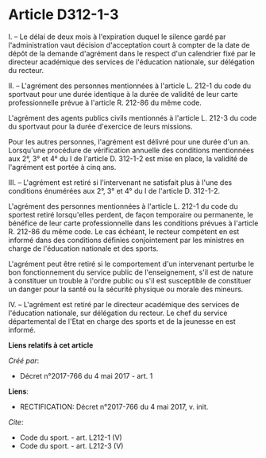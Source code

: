 # Article D312-1-3

I. – Le délai de deux mois à l'expiration duquel le silence gardé par l'administration vaut décision d'acceptation court à
compter de la date de dépôt de la demande d'agrément dans le respect d'un calendrier fixé par le directeur académique des
services de l'éducation nationale, sur délégation du recteur. 

II. – L'agrément des personnes mentionnées à l'article L. 212-1 du code du sportvaut pour une durée identique à la durée de
validité de leur carte professionnelle prévue à l'article R. 212-86 du même code. 

L'agrément des agents publics civils mentionnés à l'article L. 212-3 du code du sportvaut pour la durée d'exercice de leurs
missions. 

Pour les autres personnes, l'agrément est délivré pour une durée d'un an. Lorsqu'une procédure de vérification annuelle des
conditions mentionnées aux 2°, 3° et 4° du I de l'article D. 312-1-2 est mise en place, la validité de l'agrément est portée
à cinq ans. 

III. – L'agrément est retiré si l'intervenant ne satisfait plus à l'une des conditions énumérées aux 2°, 3° et 4° du I de
l'article D. 312-1-2. 

L'agrément des personnes mentionnées à l'article L. 212-1 du code du sportest retiré lorsqu'elles perdent, de façon
temporaire ou permanente, le bénéfice de leur carte professionnelle dans les conditions prévues à l'article R. 212-86 du même
code. Le cas échéant, le recteur compétent en est informé dans des conditions définies conjointement par les ministres en
charge de l'éducation nationale et des sports. 

L'agrément peut être retiré si le comportement d'un intervenant perturbe le bon fonctionnement du service public de
l'enseignement, s'il est de nature à constituer un trouble à l'ordre public ou s'il est susceptible de constituer un danger
pour la santé ou la sécurité physique ou morale des mineurs. 

IV. – L'agrément est retiré par le directeur académique des services de l'éducation nationale, sur délégation du recteur. Le
chef du service départemental de l'Etat en charge des sports et de la jeunesse en est informé.

**Liens relatifs à cet article**

_Créé par_:

  - Décret n°2017-766 du 4 mai 2017 - art. 1

**Liens**:

  - RECTIFICATION: Décret n°2017-766 du 4 mai 2017, v. init.

_Cite_:

  - Code du sport. - art. L212-1 (V)
  - Code du sport. - art. L212-3 (V)
